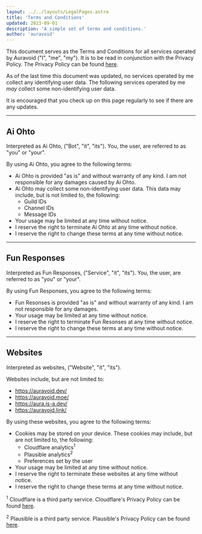 ```yaml
---
layout: ../../layouts/LegalPages.astro
title: 'Terms and Conditions'
updated: 2023-09-01
description: 'A simple set of terms and conditions.'
author: 'auravoid'
---
```


This document serves as the Terms and Conditions for all services operated by Auravoid ("I", "me", "my"). It is to be read in conjunction with the Privacy Policy. The Privacy Policy can be found [here](/legal/privacy).

As of the last time this document was updated, no services operated by me collect any identifying user data. The following services operated by me _may_ collect some non-identifying user data.

It is encouraged that you check up on this page regularly to see if there are any updates.

---

## Ai Ohto

Interpreted as Ai Ohto, ("Bot", "it", "its"). You, the user, are referred to as "you" or "your".

By using Ai Ohto, you agree to the following terms:

- Ai Ohto is provided "as is" and without warranty of any kind. I am not responsible for any damages caused by Ai Ohto.
- Ai Ohto may collect some non-identifying user data. This data may include, but is not limited to, the following:
  - Guild IDs
  - Channel IDs
  - Message IDs
- Your usage may be limited at any time without notice.
- I reserve the right to terminate Ai Ohto at any time without notice.
- I reserve the right to change these terms at any time without notice.

---

## Fun Responses

Interpreted as Fun Responses, ("Service", "it", "its"). You, the user, are referred to as "you" or "your".

By using Fun Responses, you agree to the following terms:

- Fun Resonses is provided "as is" and without warranty of any kind. I am not responsible for any damages.
- Your usage may be limited at any time without notice.
- I reserve the right to terminate Fun Resonses at any time without notice.
- I reserve the right to change these terms at any time without notice.

---

## Websites

Interpreted as websites, ("Website", "it", "its").

Websites include, but are not limited to:

- https://auravoid.dev/
- https://auravoid.moe/
- https://aura.is-a.dev/
- https://auravoid.link/

By using these websites, you agree to the following terms:

- Cookies may be stored on your device. These cookies may include, but are not limited to, the following:
  - Cloudflare analytics<sup>1</sup>
  - Plausible analytics<sup>2</sup>
  - Preferences set by the user
- Your usage may be limited at any time without notice.
- I reserve the right to terminate these websites at any time without notice.
- I reserve the right to change these terms at any time without notice.

<sup>1</sup> Cloudflare is a third party service. Cloudflare's Privacy Policy can be found [here](https://www.cloudflare.com/privacypolicy/).

<sup>2</sup> Plausible is a third party service. Plausible's Privacy Policy can be found [here](https://plausible.io/privacy).
